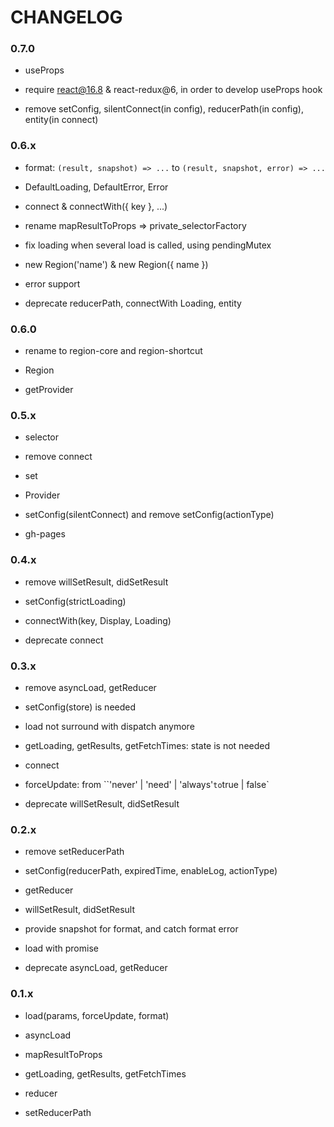 # CHANGELOG

### 0.7.0

- useProps

- require react@16.8 & react-redux@6, in order to develop useProps hook

- remove setConfig, silentConnect(in config), reducerPath(in config), entity(in connect)

### 0.6.x

- format: `(result, snapshot) => ...` to `(result, snapshot, error) => ...`

- DefaultLoading, DefaultError, Error

- connect & connectWith({ key }, ...)

- rename mapResultToProps => private_selectorFactory

- fix loading when several load is called, using pendingMutex

- new Region('name') & new Region({ name })

- error support

- deprecate reducerPath, connectWith Loading, entity

### 0.6.0

- rename to region-core and region-shortcut

- Region

- getProvider

### 0.5.x

- selector

- remove connect

- set

- Provider

- setConfig(silentConnect) and remove setConfig(actionType)

- gh-pages

### 0.4.x

- remove willSetResult, didSetResult

- setConfig(strictLoading)

- connectWith(key, Display, Loading)

- deprecate connect

### 0.3.x

- remove asyncLoad, getReducer

- setConfig(store) is needed

- load not surround with dispatch anymore

- getLoading, getResults, getFetchTimes: state is not needed

- connect

- forceUpdate: from ``'never' | 'need' | 'always'` to `true | false`

- deprecate willSetResult, didSetResult

### 0.2.x

- remove setReducerPath

- setConfig(reducerPath, expiredTime, enableLog, actionType)

- getReducer

- willSetResult, didSetResult

- provide snapshot for format, and catch format error

- load with promise

- deprecate asyncLoad, getReducer

### 0.1.x

- load(params, forceUpdate, format)

- asyncLoad

- mapResultToProps

- getLoading, getResults, getFetchTimes

- reducer

- setReducerPath
